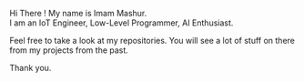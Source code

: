 Hi There !
My name is Imam Mashur.
<br>I am an IoT Engineer, Low-Level Programmer, AI Enthusiast.

Feel free to take a look at my repositories. You will see a lot of stuff on there from my projects from the past.

Thank you.
